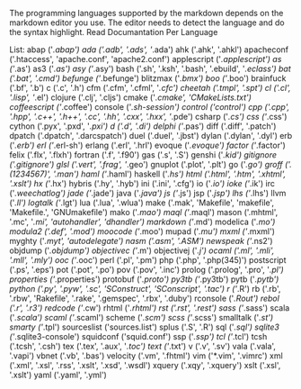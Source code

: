 The programming languages supported by the markdown depends on the markdown editor you use. The editor needs to detect the language and do the syntax highlight.
Read Documantation Per Language


List:
abap ('*.abap')
ada ('.adb', '.ads', '*.ada')
ahk ('.ahk', '.ahkl')
apacheconf ('.htaccess', 'apache.conf', 'apache2.conf')
applescript ('*.applescript')
as ('*.as')
as3 ('*.as')
asy ('*.asy')
bash ('.sh', '.ksh', '.bash', '.ebuild', '*.eclass')
bat ('.bat', '.cmd')
befunge ('*.befunge')
blitzmax ('*.bmx')
boo ('*.boo')
brainfuck ('.bf', '.b')
c ('.c', '.h')
cfm ('.cfm', '.cfml', '*.cfc')
cheetah ('.tmpl', '.spt')
cl ('.cl', '.lisp', '*.el')
clojure ('.clj', '.cljs')
cmake ('*.cmake', 'CMakeLists.txt')
coffeescript ('*.coffee')
console ('*.sh-session')
control ('control')
cpp ('.cpp', '.hpp', '.c++', '.h++', '.cc', '.hh', '.cxx', '.hxx', '*.pde')
csharp ('*.cs')
css ('*.css')
cython ('.pyx', '.pxd', '*.pxi')
d ('.d', '.di')
delphi ('*.pas')
diff ('.diff', '.patch')
dpatch ('.dpatch', '.darcspatch')
duel ('.duel', '.jbst')
dylan ('.dylan', '.dyl')
erb ('*.erb')
erl ('*.erl-sh')
erlang ('.erl', '.hrl')
evoque ('*.evoque')
factor ('*.factor')
felix ('.flx', '.flxh')
fortran ('.f', '.f90')
gas ('.s', '.S')
genshi ('*.kid')
gitignore ('.gitignore')
glsl ('.vert', '.frag', '*.geo')
gnuplot ('.plot', '.plt')
go ('*.go')
groff ('.(1234567)', '.man')
haml ('*.haml')
haskell ('*.hs')
html ('.html', '.htm', '.xhtml', '.xslt')
hx ('*.hx')
hybris ('.hy', '.hyb')
ini ('.ini', '.cfg')
io ('*.io')
ioke ('*.ik')
irc ('*.weechatlog')
jade ('*.jade')
java ('*.java')
js ('*.js')
jsp ('*.jsp')
lhs ('*.lhs')
llvm ('*.ll')
logtalk ('*.lgt')
lua ('.lua', '.wlua')
make ('.mak', 'Makefile', 'makefile', 'Makefile.', 'GNUmakefile')
mako ('*.mao')
maql ('*.maql')
mason ('.mhtml', '.mc', '*.mi', 'autohandler', 'dhandler')
markdown ('*.md')
modelica ('*.mo')
modula2 ('.def', '.mod')
moocode ('*.moo')
mupad ('*.mu')
mxml ('*.mxml')
myghty ('*.myt', 'autodelegate')
nasm ('.asm', '.ASM')
newspeak ('*.ns2')
objdump ('*.objdump')
objectivec ('*.m')
objectivej ('*.j')
ocaml ('.ml', '.mli', '.mll', '.mly')
ooc ('*.ooc')
perl ('.pl', '.pm')
php ('.php', '.php(345)')
postscript ('.ps', '.eps')
pot ('.pot', '.po')
pov ('.pov', '.inc')
prolog ('.prolog', '.pro', '*.pl')
properties ('*.properties')
protobuf ('*.proto')
py3tb ('*.py3tb')
pytb ('*.pytb')
python ('.py', '.pyw', '.sc', 'SConstruct', 'SConscript', '.tac')
r ('*.R')
rb ('.rb', '.rbw', 'Rakefile', '.rake', '.gemspec', '.rbx', '.duby')
rconsole ('*.Rout')
rebol ('.r', '.r3')
redcode ('*.cw')
rhtml ('*.rhtml')
rst ('.rst', '.rest')
sass ('*.sass')
scala ('*.scala')
scaml ('*.scaml')
scheme ('*.scm')
scss ('*.scss')
smalltalk ('*.st')
smarty ('*.tpl')
sourceslist ('sources.list')
splus ('.S', '.R')
sql ('*.sql')
sqlite3 ('*.sqlite3-console')
squidconf ('squid.conf')
ssp ('*.ssp')
tcl ('*.tcl')
tcsh ('.tcsh', '.csh')
tex ('.tex', '.aux', '*.toc')
text ('*.txt')
v ('.v', '.sv')
vala ('.vala', '.vapi')
vbnet ('.vb', '.bas')
velocity ('.vm', '.fhtml')
vim ('*.vim', '.vimrc')
xml ('.xml', '.xsl', '.rss', '.xslt', '.xsd', '.wsdl')
xquery ('.xqy', '.xquery')
xslt ('.xsl', '.xslt')
yaml ('.yaml', '.yml')